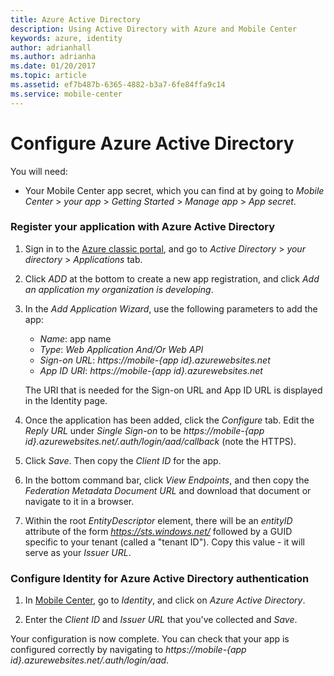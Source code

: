 ```yaml
---
title: Azure Active Directory
description: Using Active Directory with Azure and Mobile Center
keywords: azure, identity
author: adrianhall
ms.author: adrianha
ms.date: 01/20/2017
ms.topic: article
ms.assetid: ef7b487b-6365-4882-b3a7-6fe84ffa9c14
ms.service: mobile-center
---
```


# Configure Azure Active Directory

You will need:
* Your Mobile Center app secret, which you can find at by going to _Mobile Center_ > _your app_ > _Getting Started_ > _Manage app_ > _App secret_.

### Register your application with Azure Active Directory

1. Sign in to the [Azure classic portal], and go to _Active Directory_ > _your directory_ > _Applications_ tab.

2. Click _ADD_ at the bottom to create a new app registration, and click _Add an application my organization is developing_.

3. In the _Add Application Wizard_, use the following parameters to add the app:
    * _Name_: app name
    * _Type_: _Web Application And/Or Web API_
    * _Sign-on URL_: _https://mobile-{app id}.azurewebsites.net_
    * _App ID URI_: _https://mobile-{app id}.azurewebsites.net_

    The URI that is needed for the Sign-on URL and App ID URL is displayed in the Identity page.

4. Once the application has been added, click the _Configure_ tab. Edit the _Reply URL_ under _Single Sign-on_ to be _https://mobile-{app id}.azurewebsites.net/.auth/login/aad/callback_ (note the HTTPS).

5. Click _Save_. Then copy the _Client ID_ for the app.

6. In the bottom command bar, click _View Endpoints_, and then copy the _Federation Metadata Document URL_ and download that document or navigate to it in a browser.

7. Within the root _EntityDescriptor_ element, there will be an _entityID_ attribute of the form _https://sts.windows.net/_ followed by a GUID specific to your tenant (called a "tenant ID"). Copy this value - it will serve as your _Issuer URL_.

### Configure Identity for Azure Active Directory authentication

1. In [Mobile Center], go to _Identity_, and click on _Azure Active Directory_.

2. Enter the _Client ID_ and _Issuer URL_ that you've collected and _Save_.

Your configuration is now complete. You can check that your app is configured correctly by navigating to _https://mobile-{app id}.azurewebsites.net/.auth/login/aad_.

[Azure classic portal]: https://portal.azure.com
[Mobile Center]: https://mobile.azure.com/
